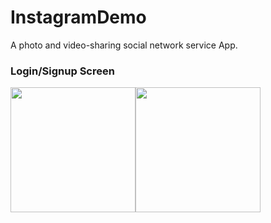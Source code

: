 # InstagramDemo
A photo and video-sharing social network service App.


<h3>Login/Signup Screen</h3>
<img src="https://github.com/YassineDaoudi/InstagramDemo/blob/master/IMG_2715.png" width="200"><img src="https://github.com/YassineDaoudi/InstagramDemo/blob/master/IMG_2716.png" width="200">

